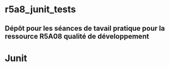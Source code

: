 # r5a8_junit_tests

## Dépôt pour les séances de tavail pratique pour la ressource R5A08 qualité de développement

# Junit
